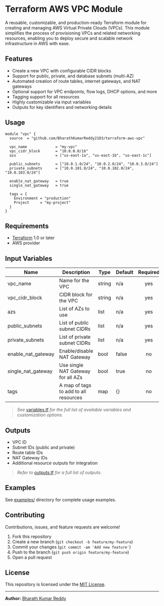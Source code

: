 # Terraform AWS VPC Module

A reusable, customizable, and production-ready Terraform module for creating and managing AWS Virtual Private Clouds (VPCs). This module simplifies the process of provisioning VPCs and related networking resources, enabling you to deploy secure and scalable network infrastructure in AWS with ease.

## Features

- Create a new VPC with configurable CIDR blocks
- Support for public, private, and database subnets (multi-AZ)
- Automated creation of route tables, internet gateways, and NAT gateways
- Optional support for VPC endpoints, flow logs, DHCP options, and more
- Tagging support for all resources
- Highly customizable via input variables
- Outputs for key identifiers and networking details

## Usage

```hcl
module "vpc" {
  source  = "github.com/BharathKumarReddy2103/terraform-aws-vpc"

  vpc_name             = "my-vpc"
  vpc_cidr_block       = "10.0.0.0/16"
  azs                  = ["us-east-1a", "us-east-1b", "us-east-1c"]

  public_subnets       = ["10.0.1.0/24", "10.0.2.0/24", "10.0.3.0/24"]
  private_subnets      = ["10.0.101.0/24", "10.0.102.0/24", "10.0.103.0/24"]

  enable_nat_gateway   = true
  single_nat_gateway   = true

  tags = {
    Environment = "production"
    Project     = "my-project"
  }
}
```

## Requirements

- [Terraform](https://www.terraform.io/downloads.html) 1.0 or later
- AWS provider

## Input Variables

| Name                 | Description                                   | Type     | Default           | Required |
|----------------------|-----------------------------------------------|----------|-------------------|:--------:|
| vpc_name             | Name for the VPC                              | string   | n/a               |   yes    |
| vpc_cidr_block       | CIDR block for the VPC                        | string   | n/a               |   yes    |
| azs                  | List of AZs to use                            | list     | n/a               |   yes    |
| public_subnets       | List of public subnet CIDRs                   | list     | n/a               |   yes    |
| private_subnets      | List of private subnet CIDRs                  | list     | n/a               |   yes    |
| enable_nat_gateway   | Enable/disable NAT Gateway                    | bool     | false             |   no     |
| single_nat_gateway   | Use single NAT Gateway for all AZs            | bool     | true              |   no     |
| tags                 | A map of tags to add to all resources         | map      | {}                |   no     |

> _See_ [variables.tf](./variables.tf) _for the full list of available variables and customization options._

## Outputs

- VPC ID
- Subnet IDs (public and private)
- Route table IDs
- NAT Gateway IDs
- Additional resource outputs for integration

> _Refer to_ [outputs.tf](./outputs.tf) _for a full list of outputs._

## Examples

See [examples/](./examples) directory for complete usage examples.

## Contributing

Contributions, issues, and feature requests are welcome!

1. Fork this repository
2. Create a new branch (`git checkout -b feature/my-feature`)
3. Commit your changes (`git commit -am 'Add new feature'`)
4. Push to the branch (`git push origin feature/my-feature`)
5. Open a pull request

## License

This repository is licensed under the [MIT License](./LICENSE).

---

**Author:** [Bharath Kumar Reddy](https://github.com/BharathKumarReddy2103)
